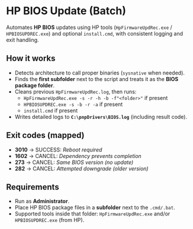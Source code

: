 # HP BIOS Update (Batch)

Automates **HP BIOS** updates using HP tools (`HpFirmwareUpdRec.exe` / `HPBIOSUPDREC.exe`) and optional `install.cmd`, with consistent logging and exit handling.

## How it works
- Detects architecture to call proper binaries (`sysnative` when needed).
- Finds the **first subfolder** next to the script and treats it as the **BIOS package folder**.
- Cleans previous `HpFirmwareUpdRec.log`, then runs:
  - `HpFirmwareUpdRec.exe -s -r -h -b -f"<folder>"` if present
  - `HPBIOSUPDREC.exe -s -b -r -a` if present
  - `install.cmd` if present
- Writes detailed logs to **`C:\pnpDrivers\BIOS.log`** (including result code).

## Exit codes (mapped)
- **3010** → SUCCESS: *Reboot required*  
- **1602** → CANCEL: *Dependency prevents completion*  
- **273** → CANCEL: *Same BIOS version (no update)*  
- **282** → CANCEL: *Attempted downgrade (older version)*

## Requirements
- Run as **Administrator**.
- Place HP BIOS package files in a **subfolder** next to the `.cmd/.bat`.
- Supported tools inside that folder: `HpFirmwareUpdRec.exe` and/or `HPBIOSUPDREC.exe` (from HP).

